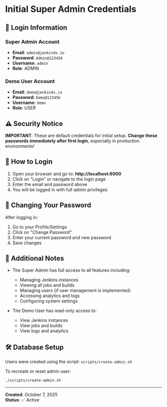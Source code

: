 # Initial Super Admin Credentials

## 🔐 Login Information

### Super Admin Account
- **Email**: `admin@jenkinds.io`
- **Password**: `Admin@123456`
- **Username**: `admin`
- **Role**: ADMIN

### Demo User Account
- **Email**: `demo@jenkinds.io`
- **Password**: `Demo@123456`
- **Username**: `demo`
- **Role**: USER

## ⚠️ Security Notice

**IMPORTANT**: These are default credentials for initial setup. **Change these passwords immediately after first login**, especially in production environments!

## 🚀 How to Login

1. Open your browser and go to: **http://localhost:6000**
2. Click on "Login" or navigate to the login page
3. Enter the email and password above
4. You will be logged in with full admin privileges

## 🔧 Changing Your Password

After logging in:
1. Go to your Profile/Settings
2. Click on "Change Password"
3. Enter your current password and new password
4. Save changes

## 📝 Additional Notes

- The Super Admin has full access to all features including:
  - Managing Jenkins instances
  - Viewing all jobs and builds
  - Managing users (if user management is implemented)
  - Accessing analytics and logs
  - Configuring system settings

- The Demo User has read-only access to:
  - View Jenkins instances
  - View jobs and builds
  - View logs and analytics

## 🛠️ Database Setup

Users were created using the script: `scripts/create-admin.sh`

To recreate or reset admin user:
```bash
./scripts/create-admin.sh
```

---

**Created**: October 7, 2025  
**Status**: ✅ Active
